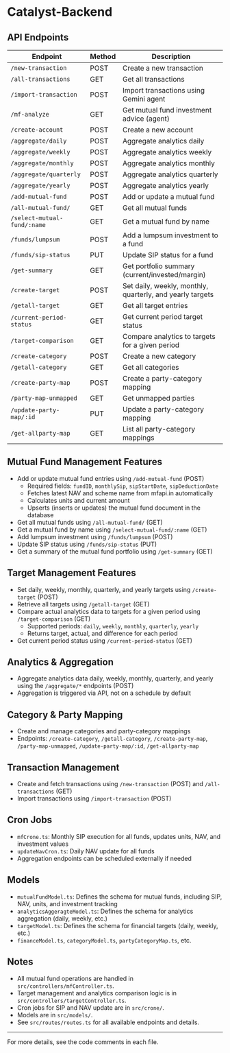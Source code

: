# Catalyst-Backend

## API Endpoints

| Endpoint                                 | Method | Description                                                        |
|------------------------------------------|--------|--------------------------------------------------------------------|
| `/new-transaction`                       | POST   | Create a new transaction                                           |
| `/all-transactions`                      | GET    | Get all transactions                                               |
| `/import-transaction`                    | POST   | Import transactions using Gemini agent                             |
| `/mf-analyze`                            | GET    | Get mutual fund investment advice (agent)                          |
| `/create-account`                        | POST   | Create a new account                                               |
| `/aggregate/daily`                       | POST   | Aggregate analytics daily                                          |
| `/aggregate/weekly`                      | POST   | Aggregate analytics weekly                                         |
| `/aggregate/monthly`                     | POST   | Aggregate analytics monthly                                        |
| `/aggregate/quarterly`                   | POST   | Aggregate analytics quarterly                                      |
| `/aggregate/yearly`                      | POST   | Aggregate analytics yearly                                         |
| `/add-mutual-fund`                       | POST   | Add or update a mutual fund                                        |
| `/all-mutual-fund/`                      | GET    | Get all mutual funds                                               |
| `/select-mutual-fund/:name`              | GET    | Get a mutual fund by name                                          |
| `/funds/lumpsum`                         | POST   | Add a lumpsum investment to a fund                                 |
| `/funds/sip-status`                      | PUT    | Update SIP status for a fund                                       |
| `/get-summary`                           | GET    | Get portfolio summary (current/invested/margin)                    |
| `/create-target`                         | POST   | Set daily, weekly, monthly, quarterly, and yearly targets          |
| `/getall-target`                         | GET    | Get all target entries                                             |
| `/current-period-status`                 | GET    | Get current period target status                                   |
| `/target-comparison`                     | GET    | Compare analytics to targets for a given period                    |
| `/create-category`                       | POST   | Create a new category                                              |
| `/getall-category`                       | GET    | Get all categories                                                 |
| `/create-party-map`                      | POST   | Create a party-category mapping                                    |
| `/party-map-unmapped`                    | GET    | Get unmapped parties                                               |
| `/update-party-map/:id`                  | PUT    | Update a party-category mapping                                    |
| `/get-allparty-map`                      | GET    | List all party-category mappings                                   |

## Mutual Fund Management Features

- Add or update mutual fund entries using `/add-mutual-fund` (POST)
  - Required fields: `fundID`, `monthlySip`, `sipStartDate`, `sipDeductionDate`
  - Fetches latest NAV and scheme name from mfapi.in automatically
  - Calculates units and current amount
  - Upserts (inserts or updates) the mutual fund document in the database
- Get all mutual funds using `/all-mutual-fund/` (GET)
- Get a mutual fund by name using `/select-mutual-fund/:name` (GET)
- Add lumpsum investment using `/funds/lumpsum` (POST)
- Update SIP status using `/funds/sip-status` (PUT)
- Get a summary of the mutual fund portfolio using `/get-summary` (GET)

## Target Management Features

- Set daily, weekly, monthly, quarterly, and yearly targets using `/create-target` (POST)
- Retrieve all targets using `/getall-target` (GET)
- Compare actual analytics data to targets for a given period using `/target-comparison` (GET)
  - Supported periods: `daily`, `weekly`, `monthly`, `quarterly`, `yearly`
  - Returns target, actual, and difference for each period
- Get current period status using `/current-period-status` (GET)

## Analytics & Aggregation

- Aggregate analytics data daily, weekly, monthly, quarterly, and yearly using the `/aggregate/*` endpoints (POST)
- Aggregation is triggered via API, not on a schedule by default

## Category & Party Mapping

- Create and manage categories and party-category mappings
- Endpoints: `/create-category`, `/getall-category`, `/create-party-map`, `/party-map-unmapped`, `/update-party-map/:id`, `/get-allparty-map`

## Transaction Management

- Create and fetch transactions using `/new-transaction` (POST) and `/all-transactions` (GET)
- Import transactions using `/import-transaction` (POST)

## Cron Jobs

- `mfCrone.ts`: Monthly SIP execution for all funds, updates units, NAV, and investment values
- `updateNavCron.ts`: Daily NAV update for all funds
- Aggregation endpoints can be scheduled externally if needed

## Models

- `mutualFundModel.ts`: Defines the schema for mutual funds, including SIP, NAV, units, and investment tracking
- `analyticsAggeragteModel.ts`: Defines the schema for analytics aggregation (daily, weekly, etc.)
- `targetModel.ts`: Defines the schema for financial targets (daily, weekly, etc.)
- `financeModel.ts`, `categoryModel.ts`, `partyCategoryMap.ts`, etc.

## Notes
- All mutual fund operations are handled in `src/controllers/mfController.ts`.
- Target management and analytics comparison logic is in `src/controllers/targetController.ts`.
- Cron jobs for SIP and NAV update are in `src/crone/`.
- Models are in `src/models/`.
- See `src/routes/routes.ts` for all available endpoints and details.

---

For more details, see the code comments in each file.
